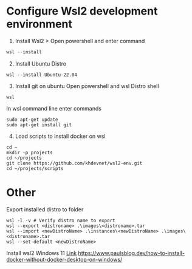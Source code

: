 # Configure Wsl2 development environment
1. Install Wsl2 > Open powershell and enter command 
```powershell
wsl --install
```
2. Install Ubuntu Distro
```
wsl --install Ubuntu-22.04
```
3. Install git on ubuntu
Open powershell and wsl Distro shell
```
wsl
```
In wsl command line enter commands
```
sudo apt-get update
sudo apt-get install git
```
4. Load scripts to install docker on wsl
```
cd ~
mkdir -p projects
cd ~/projects
git clone https://github.com/khdevnet/wsl2-env.git
cd ~/projects/scripts

```


# Other
Export installed distro to folder
```
wsl -l -v # Verify distro name to export
wsl --export <distroname> .\images\<distroname>.tar
wsl --import <newDistroName> .\instances\<newDistroName> .\images\<distroname>.tar
wsl --set-default <newDistroName>
```


Install wsl2 Windows 11 [Link](https://learn.microsoft.com/en-us/windows/wsl/install) 
https://www.paulsblog.dev/how-to-install-docker-without-docker-desktop-on-windows/
